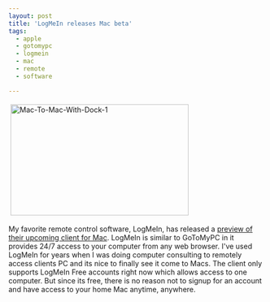 ```yaml
---
layout: post
title: 'LogMeIn releases Mac beta'
tags:
  - apple
  - gotomypc
  - logmein
  - mac
  - remote
  - software

---
```


<img src="http://www.the8thsign.com/wp-content/uploads/2007/06/mac-to-mac-with-dock-1.jpg" alt="Mac-To-Mac-With-Dock-1" border="0" height="219" hspace="4" vspace="4" width="350" /><span style="font-size: 0pt"></span>

My favorite remote control software, LogMeIn, has released a <a href="https://secure.logmein.com/products/mac/">preview of their upcoming client for Mac</a>. LogMeIn is similar to GoToMyPC in it provides 24/7 access to your computer from any web browser. I've used LogMeIn for years when I was doing computer consulting to remotely access clients PC and its nice to finally see it come to Macs. The client only supports LogMeIn Free accounts right now which allows access to one computer. But since its free, there is no reason not to signup for an account and have access to your home Mac anytime, anywhere.

<!-- technorati tags start -->
<!-- technorati tags end -->
